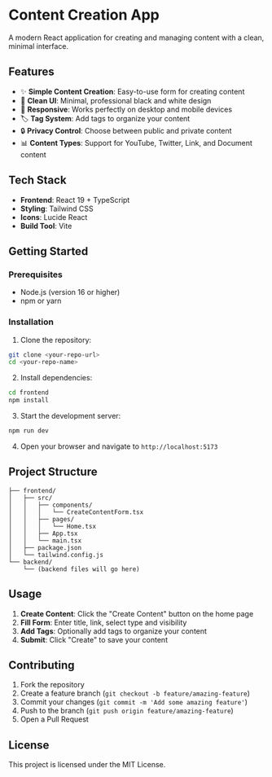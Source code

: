 # Content Creation App

A modern React application for creating and managing content with a clean, minimal interface.

## Features

- ✨ **Simple Content Creation**: Easy-to-use form for creating content
- 🎨 **Clean UI**: Minimal, professional black and white design
- 📱 **Responsive**: Works perfectly on desktop and mobile devices
- 🏷️ **Tag System**: Add tags to organize your content
- 🔒 **Privacy Control**: Choose between public and private content
- 📊 **Content Types**: Support for YouTube, Twitter, Link, and Document content

## Tech Stack

- **Frontend**: React 19 + TypeScript
- **Styling**: Tailwind CSS
- **Icons**: Lucide React
- **Build Tool**: Vite

## Getting Started

### Prerequisites

- Node.js (version 16 or higher)
- npm or yarn

### Installation

1. Clone the repository:
```bash
git clone <your-repo-url>
cd <your-repo-name>
```

2. Install dependencies:
```bash
cd frontend
npm install
```

3. Start the development server:
```bash
npm run dev
```

4. Open your browser and navigate to `http://localhost:5173`

## Project Structure

```
├── frontend/
│   ├── src/
│   │   ├── components/
│   │   │   └── CreateContentForm.tsx
│   │   ├── pages/
│   │   │   └── Home.tsx
│   │   ├── App.tsx
│   │   └── main.tsx
│   ├── package.json
│   └── tailwind.config.js
└── backend/
    └── (backend files will go here)
```

## Usage

1. **Create Content**: Click the "Create Content" button on the home page
2. **Fill Form**: Enter title, link, select type and visibility
3. **Add Tags**: Optionally add tags to organize your content
4. **Submit**: Click "Create" to save your content

## Contributing

1. Fork the repository
2. Create a feature branch (`git checkout -b feature/amazing-feature`)
3. Commit your changes (`git commit -m 'Add some amazing feature'`)
4. Push to the branch (`git push origin feature/amazing-feature`)
5. Open a Pull Request

## License

This project is licensed under the MIT License. 